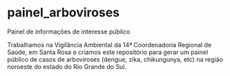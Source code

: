 # painel_arboviroses
Painel de informações de interesse público 

Trabalhamos na Vigilância Ambiental da 14ª Coordenadoria Regional de Saúde, em Santa Rosa e criamos este repositório para gerar um painel público de casos de arboviroses (dengue, zika, chikungunya, etc) na região noroeste do estado do Rio Grande do Sul.
